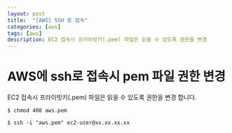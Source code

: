 ```yaml
---
layout: post
title:  "[AWS] SSH 로 접속"
categories: [aws]
tags: [aws]
description: EC2 접속시 프라이빗키(.pem) 파일은 읽을 수 있도록 권한을 변경 
---
```


AWS에 ssh로 접속시 pem 파일 권한 변경
=====
EC2 접속시 프라이빗키(.pem) 파일은 읽을 수 있도록 권한을 변경 합니다.


```
$ chmod 400 aws.pem

$ ssh -i "aws.pem" ec2-user@xx.xx.xx.xx
```
